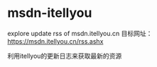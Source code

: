 # msdn-itellyou
explore update rss of  msdn.itellyou.cn
目标网址：<https://msdn.itellyou.cn/rss.ashx>

利用itellyou的更新日志来获取最新的资源
